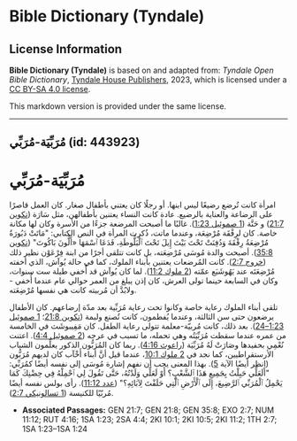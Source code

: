 # Bible Dictionary (Tyndale)

## License Information

**Bible Dictionary (Tyndale)** is based on and adapted from: _Tyndale Open Bible Dictionary_, [Tyndale House Publishers](https://tyndaleopenresources.com/), 2023, which is licensed under a [CC BY-SA 4.0 license](https://creativecommons.org/licenses/by-sa/4.0/legalcode.en).

This markdown version is provided under the same license.



--------------------------------

## مُرَبِّيَة-مُرَبِّي (id: 443923)

مُرَبِّيَة\-مُرَبِّي
====================

امرأة كانت تُرضع رضيعًا ليس ابنها. أو رجلًا كان يعتني بأطفال صغار. كان العمل قاصرًا على الرضاعة والعناية بالرضيع. عادة كانت النساء يعتنين بأطفالهن، مثل سَارَة ([تكوين 21:7](https://ref.ly/Gen21:7)) و حَنَّة ([1 صموئيل 1:23](https://ref.ly/1Sam1:23)). غالبًا ما أصبحت المرضعة جزءًا من الأسرة وكان لها مكانة خاصة. كان لرِفْقَة مُرْضِعَة، وعندما ماتت، ذُكرت المرأة في النص الكتابي: "مَاتَتْ دَبُورَةُ مُرْضِعَةُ رِفْقَةَ وَدُفِنَتْ تَحْتَ بَيْتَ إِيلَ تَحْتَ ٱلْبَلُّوطَةِ، فَدَعَا ٱسْمَهَا «أَلُّونَ بَاكُوتَ" ([تكوين 35:8](https://ref.ly/Gen35:8)). أصبحت والدة مُوسَى مُرْضِعَته، بل كانت تتلقى أجرًا من ابنة فِرْعَوْن نظير ذلك ([خروج 2:7](https://ref.ly/Exod2:7)). كانت المُرضعات يعتنين بأبناء الملوك، كما في حالة يُوآش، الذي أخفته مُرْضِعَتَه عند يَهُوشَبَع عمّته ([2 ملوك 11:2](https://ref.ly/2Kgs11:2)). لما كان يُوآش قد أُخفي طيلة ست سنوات، وكان في السابعة حينما تولى العرش، كان إذن يبلغ من العمر حوالي عام عندما أُخفي \- ولابُدَّ أن مُربيته كانت هي نفسها مُرْضِعَته.

تلقى أبناء الملوك رعاية خاصة وكانوا تحت رعاية مُرَبِّية بعد مدّة إرضاعهم. كان الأطفال يرضعون حتى سن الثالثة، وعندما يُفطمون، كانت تُصنع وليمة ([تكوين 21:8](https://ref.ly/Gen21:8)؛ [1 صموئيل 1:23–24](https://ref.ly/1Sam1:23-1Sam1:24)). بعد ذلك، كانت مُربيّة\-معلمة تتولى رعاية الطفل. كان مَفِيبوشَث في الخامسة من عمره عندما سقطت مُرَبِّيَتُه وهي تحمله، ما تسبب في عرجه ([2 صموئيل 4:4](https://ref.ly/2Sam4:4)). اعتنت نُعْمِي بحفيدها وصَارَتْ لَهُ مُرَبِّيَة ([راعوث 4:16](https://ref.ly/Ruth4:16)). ربما كان المُرَبُّون الذكور يعلِّمون الشباب الأرستقراطيين، كما نجد في [2 ملوك 10:1](https://ref.ly/2Kgs10:1)، عندما قيل أنَّ أبناء أَخْآب كان لديهم مُرَبُّون (انظر أيضًا الآية [5](https://ref.ly/2Kgs10:5)). بهذا المعنى يجب أن نفهم إشارة مُوسَى إلى نفسه أيضًا كمُرَبِّي: "أَلَعَلِّي حَبِلْتُ بِجَمِيعِ هَذَا ٱلشَّعْبِ؟ أَوْ لَعَلِّي وَلَدْتُهُ، حَتَّى تَقُولَ لِي ٱحْمِلْهُ فِي حِضْنِكَ كَمَا يَحْمِلُ ٱلْمُرَبِّي ٱلرَّضِيعَ، إِلَى ٱلْأَرْضِ ٱلَّتِي حَلَفْتَ لِآبَائِهِ؟" ([عدد 11:12](https://ref.ly/Num11:12)). رأى بولس نفسه أيضًا مُربّيًا للكنيسة ([1 تسالونيكي 2:7](https://ref.ly/1Thess2:7)).

* **Associated Passages:** GEN 21:7; GEN 21:8; GEN 35:8; EXO 2:7; NUM 11:12; RUT 4:16; 1SA 1:23; 2SA 4:4; 2KI 10:1; 2KI 10:5; 2KI 11:2; 1TH 2:7; 1SA 1:23–1SA 1:24

